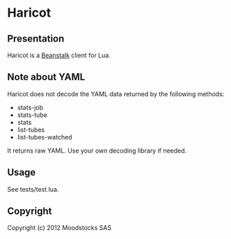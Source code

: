 # Haricot

## Presentation

Haricot is a [Beanstalk](http://kr.github.com/beanstalkd/) client for Lua.

## Note about YAML

Haricot does not decode the YAML data returned by the following methods:

- stats-job
- stats-tube
- stats
- list-tubes
- list-tubes-watched

It returns raw YAML. Use your own decoding library if needed.

## Usage

See tests/test.lua.

## Copyright

Copyright (c) 2012 Moodstocks SAS

